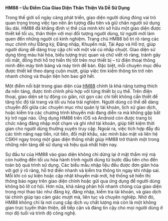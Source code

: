 **HM88 – Ưu Điểm Của Giao Diện Thân Thiện Và Dễ Sử Dụng**

Trong thế giới số ngày càng phát triển, giao diện người dùng đóng vai trò quan trọng trong việc tạo nên ấn tượng đầu tiên và giữ chân người sử dụng lâu dài. HM88 đã khẳng định vị thế của mình khi sở hữu một giao diện được thiết kế tối ưu, thân thiện với mọi đối tượng người dùng, từ người mới làm quen đến những người có kinh nghiệm. Trang chủ HM88 bố trí rõ ràng các mục chính như Đăng ký, Đăng nhập, Khuyến mãi, Tải App và Hỗ trợ, giúp người dùng dễ dàng truy cập chỉ với một vài cú nhấp chuột. Giao diện sử dụng tông màu hài hòa, biểu tượng trực quan và chữ viết rõ ràng, tránh gây rối mắt, đồng thời hỗ trợ hiển thị tốt trên mọi thiết bị – từ điện thoại thông minh đến máy tính bảng và máy tính để bàn. Đặc biệt, mỗi chuyên mục đều được thiết kế theo dạng cuộn mượt, giúp việc tìm kiếm thông tin trở nên nhanh chóng và thuận tiện hơn bao giờ hết.

Một điểm nổi bật trong giao diện của <a href="https://hm88-online.com">HM88</a> chính là khả năng tương thích đa nền tảng, được tinh chỉnh phù hợp với từng thiết bị cụ thể. Trên điện thoại, giao diện sẽ tự động co giãn, rút gọn các chi tiết không cần thiết để tăng tốc độ tải trang và tối ưu hóa trải nghiệm. Người dùng có thể dễ dàng chuyển đổi giữa các chuyên mục như quản lý tài khoản, lịch sử giao dịch, hoặc kiểm tra các chương trình khuyến mãi đang diễn ra mà không gặp bất kỳ trở ngại nào. Ứng dụng HM88 trên iOS và Android còn được trang bị chức năng đăng nhập một chạm và ghi nhớ tài khoản, giúp tiết kiệm thời gian cho người dùng thường xuyên truy cập. Ngoài ra, việc tích hợp đầy đủ các tính năng nạp tiền, rút tiền, đổi mật khẩu, xác minh bảo mật và liên hệ CSKH ngay trong một giao diện thống nhất giúp HM88 trở thành một trong những nền tảng dễ sử dụng và hiệu quả nhất hiện nay.

Sự đầu tư của HM88 vào giao diện không chỉ dừng lại ở mặt thẩm mỹ mà còn hướng đến tối ưu hóa hành trình người dùng từ bước đầu tiên cho đến toàn bộ quá trình sử dụng. Các biểu mẫu nhập liệu đều được đơn giản hóa với gợi ý rõ ràng, hỗ trợ điền nhanh và kiểm tra thông tin ngay khi nhập sai. Mỗi khi có sự kiện hoặc cập nhật khuyến mãi mới, hệ thống sẽ hiển thị thông báo ngay trên giao diện chính hoặc gửi qua ứng dụng để người dùng không bỏ lỡ cơ hội. Hơn nữa, khả năng phản hồi nhanh chóng của giao diện trong mọi thao tác như đăng ký, đăng nhập, kiểm tra tài khoản, và giao dịch tài chính giúp tạo cảm giác mượt mà, liên tục và chuyên nghiệp. Nhờ đó, HM88 không chỉ là nơi cung cấp dịch vụ chất lượng mà còn là một không gian trực tuyến thân thiện, dễ tiếp cận và đáng tin cậy cho mọi người dùng ở mọi độ tuổi và trình độ công nghệ.
